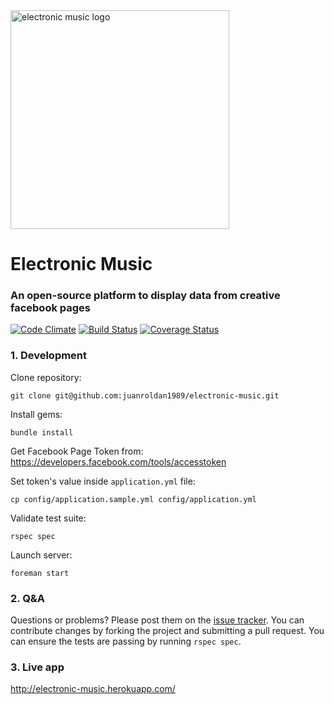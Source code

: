 <div align="left">
  <a href="https://github.com/juanroldan1989/electronic-music"><img width="350" src="https://github.com/juanroldan1989/electronic-music/raw/master/public/images/background_logo.jpg" alt="electronic music logo" /></a>
</div>

# Electronic Music

### An open-source platform to display data from creative facebook pages

[![Code Climate](https://codeclimate.com/github/juanroldan1989/electronic-music/badges/gpa.svg?branch=master)](https://codeclimate.com/github/juanroldan1989/electronic-music)
[![Build Status](https://travis-ci.org/juanroldan1989/electronic-music.svg?branch=master)](https://travis-ci.org/juanroldan1989/electronic-music)
[![Coverage Status](https://coveralls.io/repos/github/juanroldan1989/electronic-music/badge.svg?branch=master)](https://coveralls.io/github/juanroldan1989/electronic-music?branch=master)

### 1. Development

Clone repository:

```
git clone git@github.com:juanroldan1989/electronic-music.git
```

Install gems:

```
bundle install
```

Get Facebook Page Token from: https://developers.facebook.com/tools/accesstoken

Set token's value inside `application.yml` file:

```
cp config/application.sample.yml config/application.yml
```

Validate test suite:

```
rspec spec
```

Launch server:

```
foreman start
```

### 2. Q&A

Questions or problems? Please post them on the [issue tracker](https://github.com/juanroldan1989/electronic-music/issues). You can contribute changes by forking the project and submitting a pull request. You can ensure the tests are passing by running `rspec spec`.


### 3. Live app

http://electronic-music.herokuapp.com/
